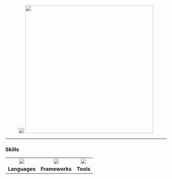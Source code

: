<div align="center">

<img src="https://readme-typing-svg.demolab.com?font=Fira+Code&size=22&duration=2500&pause=1500&color=6dbac6&center=true&vCenter=true&width=700&lines=Hi,+I'm+Yassien+Tawfik!;Software+Engineer+%7C+AI+Developer+with+Biomedical+Edge;Innovating+for+a+Healthier+Future+through+Technology" />


<img src="https://user-images.githubusercontent.com/74038190/212749168-86d6c7ab-98da-409b-998f-c5b74721badd.gif" height="400">

</div>

---

### Skills

<table align="center">
  <tr>
    <td align="center">
      <img src="https://skillicons.dev/icons?i=py,c,cpp,java,html,css,js&perline=7" />
    </td>
    <td align="center">
      <img src="https://skillicons.dev/icons?i=tensorflow,pytorch,opencv,sklearn,flask,qt&perline=6" />
    </td>
    <td align="center">
      <img src="https://skillicons.dev/icons?i=vscode,pycharm,webstorm,clion,arduino,blender&perline=6" />
    </td>
  </tr>
  <tr>
    <td align="center"><b>Languages</b></td>
    <td align="center"><b>Frameworks</b></td>
    <td align="center"><b>Tools</b></td>
  </tr>
</table>

